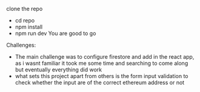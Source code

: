 clone the repo 
- cd repo
- npm install
- npm run dev
You are good to go

Challenges: 
- The main challenge was to configure firestore and add in the react app, as i wasnt familiar it took me some time and searching to come along but eventually everything did work
- what sets this project apart from others is the form input validation to check whether the input are of the correct ethereum address or not 
